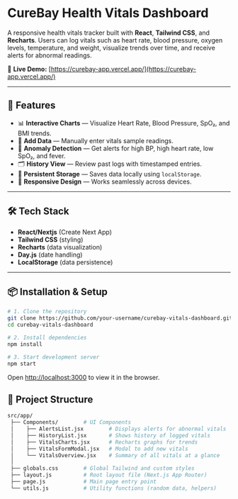 # CureBay Health Vitals Dashboard

A responsive health vitals tracker built with **React**, **Tailwind CSS**, and **Recharts**. Users can log vitals such as heart rate, blood pressure, oxygen levels, temperature, and weight, visualize trends over time, and receive alerts for abnormal readings.

🔗 **Live Demo:** [https://curebay-app.vercel.app/](https://curebay-app.vercel.app/)

---

## 🚀 Features

- 📊 **Interactive Charts** — Visualize Heart Rate, Blood Pressure, SpO₂, and BMI trends.
- 📝 **Add Data** — Manually enter vitals sample readings.
- 🔔 **Anomaly Detection** — Get alerts for high BP, high heart rate, low SpO₂, and fever.
- 🗂 **History View** — Review past logs with timestamped entries.
- 💾 **Persistent Storage** — Saves data locally using `localStorage`.
- 📱 **Responsive Design** — Works seamlessly across devices.

---

## 🛠️ Tech Stack

- **React/Nextjs** (Create Next App)
- **Tailwind CSS** (styling)
- **Recharts** (data visualization)
- **Day.js** (date handling)
- **LocalStorage** (data persistence)

---

## 📦 Installation & Setup

```bash
# 1. Clone the repository
git clone https://github.com/your-username/curebay-vitals-dashboard.git
cd curebay-vitals-dashboard

# 2. Install dependencies
npm install

# 3. Start development server
npm start
```

Open [http://localhost:3000](http://localhost:3000) to view it in the browser.

## 🧩 Project Structure

```bash
src/app/
 ├── Components/        # UI Components
 │    ├── AlertsList.jsx        # Displays alerts for abnormal vitals
 │    ├── HistoryList.jsx       # Shows history of logged vitals
 │    ├── VitalsCharts.jsx      # Recharts graphs for trends
 │    ├── VitalsFormModal.jsx   # Modal to add new vitals
 │    └── VitalsOverview.jsx    # Summary of all vitals at a glance
 │
 ├── globals.css        # Global Tailwind and custom styles
 ├── layout.js          # Root layout file (Next.js App Router)
 ├── page.js            # Main page entry point
 └── utils.js           # Utility functions (random data, helpers)
```
